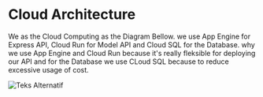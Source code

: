 # Cloud Architecture

We as the Cloud Computing as the Diagram Bellow. we use App Engine for Express API, Cloud Run for Model API and Cloud SQL for the Database. why we use App Engine and Cloud Run because it's really fleksible for deploying our API and for the Database we use CLoud SQL because to reduce excessive usage of cost.

![Teks Alternatif](path/ke/gambar.png)
